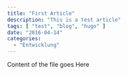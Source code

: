 ```yaml
---
title: "First Article"
description: "This is a test article"
tags: [ "test", "blog", "hugo" ]
date: "2016-04-14"
categories:
  - "Entwicklung"
---
```


Content of the file goes Here
